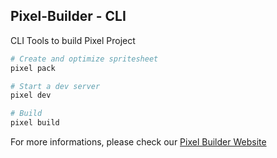 ## Pixel-Builder - CLI

CLI Tools to build Pixel Project

```sh
# Create and optimize spritesheet
pixel pack

# Start a dev server
pixel dev

# Build
pixel build
```

For more informations, please check our [Pixel Builder Website](https://kefniark.github.io/pixel-builder/)